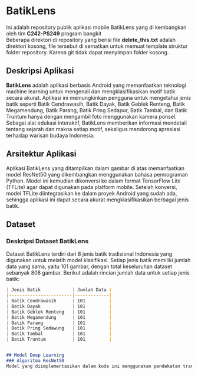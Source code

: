# BatikLens

Ini adalah repository publik aplikasi mobile BatikLens yang di kembangkan oleh tim **C242-PS249** program bangkit<br>
Beberapa direktori di repository yang berisi file **delete_this.txt** adalah direktori kosong, file tersebut di sematkan untuk memuat template struktur folder repository. Karena git tidak dapat menyimpan folder kosong. 


## Deskripsi Aplikasi
**BatikLens** adalah aplikasi berbasis Android yang memanfaatkan teknologi machine learning untuk mengenali dan mengklasifikasikan motif batik secara akurat. Aplikasi ini memungkinkan pengguna untuk mengetahui jenis batik seperti Batik Cendrawasih, Batik Dayak, Batik Geblek Renteng, Batik Megamendung, Batik Parang, Batik Pring Sedapur, Batik Tambal, dan Batik Truntum hanya dengan mengambil foto menggunakan kamera ponsel. Sebagai alat edukasi interaktif, BatikLens memberikan informasi mendetail tentang sejarah dan makna setiap motif, sekaligus mendorong apresiasi terhadap warisan budaya Indonesia.


## Arsitektur Aplikasi
Aplikasi BatikLens yang ditampilkan dalam gambar di atas memanfaatkan model ResNet50 yang dikembangkan menggunakan bahasa pemrograman Python. Model ini kemudian dikonversi ke dalam format TensorFlow Lite (TFLite) agar dapat digunakan pada platform mobile. Setelah konversi, model TFLite diintegrasikan ke dalam proyek Android yang sudah ada, sehingga aplikasi ini dapat secara akurat mengklasifikasikan berbagai jenis batik.


## Dataset
### Deskripsi Dataset BatikLens
Dataset BatikLens terdiri dari 8 jenis batik tradisional Indonesia yang digunakan untuk melatih model klasifikasi. Setiap jenis batik memiliki jumlah data yang sama, yaitu 101 gambar, dengan total keseluruhan dataset sebanyak 808 gambar. Berikut adalah rincian jumlah data untuk setiap jenis batik:

```markdown
| Jenis Batik            | Jumlah Data |
|------------------------|-------------|
| Batik Cendrawasih      | 101         |
| Batik Dayak            | 101         |
| Batik Geblek Renteng   | 101         |
| Batik Megamendung      | 101         |
| Batik Parang           | 101         |
| Batik Pring Sedawung   | 101         |
| Batik Tambal           | 101         |
| Batik Truntum          | 101         |


## Model Deep Learning
### Algoritma ResNet50
Model yang diimplementasikan dalam kode ini menggunakan pendekatan transfer learning dengan TensorFlow dan Keras, khususnya memanfaatkan arsitektur ResNet50 untuk tugas klasifikasi gambar, terutama dalam mengenali berbagai pola batik dari dataset yang tersedia. Model ini dimulai dengan mengimpor pustaka yang diperlukan dan memuat dataset batik dari Google Drive, kemudian membagi dataset menjadi set pelatihan dan validasi. ResNet50, yang diambil dengan bobot yang telah dilatih sebelumnya dari ImageNet, digunakan sebagai model dasar tanpa lapisan atas untuk memungkinkan penyesuaian pada lapisan output sesuai dengan jumlah kelas batik yang ada. Setelah menambahkan beberapa lapisan kustom seperti GlobalAveragePooling2D, Dense, dan Dropout, model dikompilasi menggunakan optimizer Adam dan fungsi loss categorical crossentropy. Selama pelatihan, model ini dilatih selama 10 epoch dan divalidasi terhadap dataset pengujian. Setelah proses pelatihan, model dapat digunakan untuk memprediksi gambar baru, dan evaluasi kinerjanya dilakukan dengan membuat confusion matrix. 